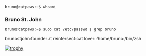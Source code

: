 `bruno@catpaws:~$ whoami`

### Bruno St. John

`bruno@catpaws:~$ sudo cat /etc/passwd | grep bruno`

brunostjohn:founder at reintersect:cat lover::/home/bruno:/bin/zsh

[![trophy](https://github-profile-trophy.vercel.app/?username=brunostjohn&theme=nord&title=MultiLanguage,Commits,Followers,Repo)](https://github.com/brunostjohn/github-profile-trophy)
